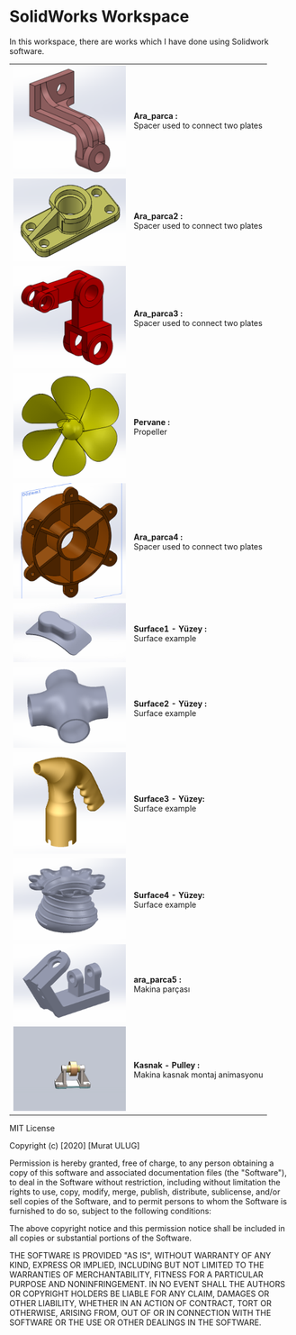 # SolidWorks Workspace
In this workspace, there are works which I have done using Solidwork software.


|   |   |
|---|---|
| <img src="https://github.com/muratti32/solidworks-workspace/blob/master/ara_parca/ara_parca.png" width="200" />  | **Ara_parca :** <br> Spacer used to connect two plates |
| <img src="https://github.com/muratti32/solidworks-workspace/blob/master/ara_parca2/ara_parca2_2.png" width="200" />  | **Ara_parca2 :** <br>Spacer used to connect two plates  |
| <img src="https://github.com/muratti32/solidworks-workspace/blob/master/ara_parca3/ara_parca33.png" width="200" /> | **Ara_parca3 :** <br> Spacer used to connect two plates  |
| <img src="https://github.com/muratti32/solidworks-workspace/blob/master/pervane/pervane2.png" width="200" />  | **Pervane :** <br> Propeller  |
| <img src="https://github.com/muratti32/solidworks-workspace/blob/master/ara_parca4/ara_parca44.png" width="200" />  | **Ara_parca4 :** <br>Spacer used to connect two plates  |
| <img src="https://github.com/muratti32/solidworks-workspace/blob/master/surface1/surface11.jpg" width="200" />  | **Surface1 - Yüzey :** <br>Surface example  |
| <img src="https://github.com/muratti32/solidworks-workspace/blob/master/surface2/surface22.png" width="200" />  | **Surface2  - Yüzey :** <br>Surface example  |
| <img src="https://github.com/muratti32/solidworks-workspace/blob/master/surface3/surface3.png" width="200" />  | **Surface3  - Yüzey:** <br>Surface example  |
| <img src="https://github.com/muratti32/solidworks-workspace/blob/master/surface4/surface4.png" width="200" />  | **Surface4  - Yüzey:** <br>Surface example  |
| <img src="https://github.com/muratti32/solidworks-workspace/blob/master/ara_parca5/ara_parca5.png" width="200" />  | **ara_parca5 :** <br>Makina parçası  |
| <img src="https://github.com/muratti32/solidworks-workspace/blob/master/pulley1/montaj.gif" width="200" />  | **Kasnak - Pulley :** <br>Makina kasnak montaj animasyonu  |


MIT License

Copyright (c) [2020] [Murat ULUG]

Permission is hereby granted, free of charge, to any person obtaining a copy
of this software and associated documentation files (the "Software"), to deal
in the Software without restriction, including without limitation the rights
to use, copy, modify, merge, publish, distribute, sublicense, and/or sell
copies of the Software, and to permit persons to whom the Software is
furnished to do so, subject to the following conditions:

The above copyright notice and this permission notice shall be included in all
copies or substantial portions of the Software.

THE SOFTWARE IS PROVIDED "AS IS", WITHOUT WARRANTY OF ANY KIND, EXPRESS OR
IMPLIED, INCLUDING BUT NOT LIMITED TO THE WARRANTIES OF MERCHANTABILITY,
FITNESS FOR A PARTICULAR PURPOSE AND NONINFRINGEMENT. IN NO EVENT SHALL THE
AUTHORS OR COPYRIGHT HOLDERS BE LIABLE FOR ANY CLAIM, DAMAGES OR OTHER
LIABILITY, WHETHER IN AN ACTION OF CONTRACT, TORT OR OTHERWISE, ARISING FROM,
OUT OF OR IN CONNECTION WITH THE SOFTWARE OR THE USE OR OTHER DEALINGS IN THE
SOFTWARE.